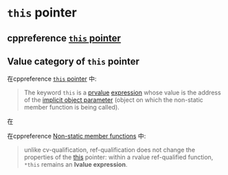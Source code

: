 # `this` pointer



## cppreference [`this` pointer](https://en.cppreference.com/w/cpp/language/this)



## Value category of `this` pointer

在cppreference [`this` pointer](https://en.cppreference.com/w/cpp/language/this) 中:

> The keyword `this` is a [prvalue](https://en.cppreference.com/w/cpp/language/value_category) [expression](https://en.cppreference.com/w/cpp/language/expressions) whose value is the address of the [implicit object parameter](https://en.cppreference.com/w/cpp/language/overload_resolution) (object on which the non-static member function is being called).

在

在cppreference [Non-static member functions](https://en.cppreference.com/w/cpp/language/member_functions) 中:

> unlike cv-qualification, ref-qualification does not change the properties of the [this](https://en.cppreference.com/w/cpp/language/this) pointer: within a rvalue ref-qualified function, `*this` remains an **lvalue expression**.

